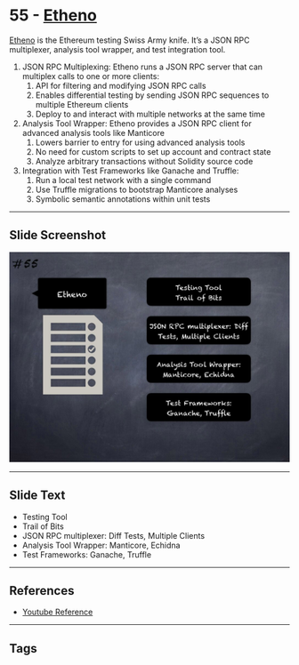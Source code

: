 
# 55 - [Etheno](./Etheno.md)

[Etheno](https://github.com/crytic/etheno) is the Ethereum testing Swiss Army knife. It’s a JSON RPC multiplexer, analysis tool wrapper, and test integration tool. 
1. JSON RPC Multiplexing: Etheno runs a JSON RPC server that can multiplex calls to one or more clients:
	1. API for filtering and modifying JSON RPC calls
	2. Enables differential testing by sending JSON RPC sequences to multiple Ethereum clients
	3. Deploy to and interact with multiple networks at the same time
2. Analysis Tool Wrapper: Etheno provides a JSON RPC client for advanced analysis tools like Manticore
	1. Lowers barrier to entry for using advanced analysis tools
	2. No need for custom scripts to set up account and contract state
	3. Analyze arbitrary transactions without Solidity source code
3. Integration with Test Frameworks like Ganache and Truffle:
	1. Run a local test network with a single command 
	2. Use Truffle migrations to bootstrap Manticore analyses 
	3. Symbolic semantic annotations within unit tests
___
## Slide Screenshot
![055.jpg](../../images/6.%20Audit%20Techniques%20and%20Tools%20101/055.jpg)
___
## Slide Text
- Testing Tool
- Trail of Bits
- JSON RPC multiplexer: Diff Tests, Multiple Clients
- Analysis Tool Wrapper: Manticore, Echidna
- Test Frameworks: Ganache, Truffle
___
## References
- [Youtube Reference](https://youtu.be/QmD2bJUe140?list=TLPQMTUxMTIwMjEENm-0giBStQ&t=758)
___
## Tags
